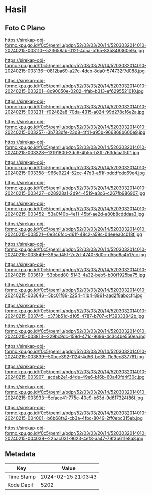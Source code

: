 # Hasil

## Foto C Plano

https://sirekap-obj-formc.kpu.go.id/f0c5/pemilu/pdpr/52/03/03/20/14/5203032014010-20240215-003110--523658ab-012f-4c5a-bf65-835848360e9a.jpg

https://sirekap-obj-formc.kpu.go.id/f0c5/pemilu/pdpr/52/03/03/20/14/5203032014010-20240215-003136--0812ba69-a27c-4dcb-8da0-574732f7d088.jpg

https://sirekap-obj-formc.kpu.go.id/f0c5/pemilu/pdpr/52/03/03/20/14/5203032014010-20240215-003201--8c90050e-0202-4fab-b313-ef6295521010.jpg

https://sirekap-obj-formc.kpu.go.id/f0c5/pemilu/pdpr/52/03/03/20/14/5203032014010-20240215-003231--f02482a8-70da-4315-a024-99d278c16e2a.jpg

https://sirekap-obj-formc.kpu.go.id/f0c5/pemilu/pdpr/52/03/03/20/14/5203032014010-20240215-003257--3b733dfe-23d8-4f41-a95b-966868b600e9.jpg

https://sirekap-obj-formc.kpu.go.id/f0c5/pemilu/pdpr/52/03/03/20/14/5203032014010-20240215-003328--13191800-2dc9-4b5b-b3ff-763ddaaf5ff1.jpg

https://sirekap-obj-formc.kpu.go.id/f0c5/pemilu/pdpr/52/03/03/20/14/5203032014010-20240215-003358--966e9224-52cc-47d3-a51f-bdddfcdc69e4.jpg

https://sirekap-obj-formc.kpu.go.id/f0c5/pemilu/pdpr/52/03/03/20/14/5203032014010-20240215-003427--d28928a1-2d94-4519-a3c6-c267fb986907.jpg

https://sirekap-obj-formc.kpu.go.id/f0c5/pemilu/pdpr/52/03/03/20/14/5203032014010-20240215-003452--53a0f40b-4e11-45bf-ae2d-a80b8cdddaa3.jpg

https://sirekap-obj-formc.kpu.go.id/f0c5/pemilu/pdpr/52/03/03/20/14/5203032014010-20240215-003521--0e346fcc-d61f-48c2-a59c-04eeea0c018f.jpg

https://sirekap-obj-formc.kpu.go.id/f0c5/pemilu/pdpr/52/03/03/20/14/5203032014010-20240215-003549--395ad451-2c2d-4740-8d0c-d55d6a4b17cc.jpg

https://sirekap-obj-formc.kpu.go.id/f0c5/pemilu/pdpr/52/03/03/20/14/5203032014010-20240215-003619--53bbdd80-5143-4a32-beb5-b00f1925ba75.jpg

https://sirekap-obj-formc.kpu.go.id/f0c5/pemilu/pdpr/52/03/03/20/14/5203032014010-20240215-003646--5bc01f89-2254-41b4-8961-aad2f8abccf4.jpg

https://sirekap-obj-formc.kpu.go.id/f0c5/pemilu/pdpr/52/03/03/20/14/5203032014010-20240215-003745--c373b51d-d105-4787-b707-c1f39333842b.jpg

https://sirekap-obj-formc.kpu.go.id/f0c5/pemilu/pdpr/52/03/03/20/14/5203032014010-20240215-003813--229bc9dc-159d-471c-9696-4c3c4be550ea.jpg

https://sirekap-obj-formc.kpu.go.id/f0c5/pemilu/pdpr/52/03/03/20/14/5203032014010-20240215-003839--50bce392-1124-4d56-bc35-f1e9ec837761.jpg

https://sirekap-obj-formc.kpu.go.id/f0c5/pemilu/pdpr/52/03/03/20/14/5203032014010-20240215-003907--acdab2e1-d4de-49e6-b16b-60a40fd4f30c.jpg

https://sirekap-obj-formc.kpu.go.id/f0c5/pemilu/pdpr/52/03/03/20/14/5203032014010-20240215-003933--5cface41-775c-40e9-b63d-9d617324f86f.jpg

https://sirekap-obj-formc.kpu.go.id/f0c5/pemilu/pdpr/52/03/03/20/14/5203032014010-20240215-004001--b6b68fa2-cb3a-4fbc-8049-2ff0ebc315eb.jpg

https://sirekap-obj-formc.kpu.go.id/f0c5/pemilu/pdpr/52/03/03/20/14/5203032014010-20240215-004039--22bac031-9623-4ef8-aa47-79f3b611e8a8.jpg


## Metadata

| Key        | Value               |
| ---------- | ------------------- |
| Time Stamp | 2024-02-25 21:03:43 |
| Kode Dapil | 5202                |



